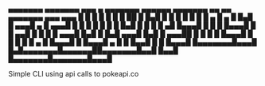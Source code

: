  ▄▄▄▄▄▄▄ ▄▄▄▄▄▄▄ ▄▄▄   ▄ ▄▄▄▄▄▄▄ ▄▄▄▄▄▄  ▄▄▄▄▄▄▄ ▄▄   ▄▄    ▄▄▄▄▄▄▄ ▄▄▄     ▄▄▄ 
█       █       █   █ █ █       █      ██       █  █▄█  █  █       █   █   █   █
█    ▄  █   ▄   █   █▄█ █    ▄▄▄█  ▄    █    ▄▄▄█       █  █       █   █   █   █
█   █▄█ █  █ █  █      ▄█   █▄▄▄█ █ █   █   █▄▄▄█       █  █     ▄▄█   █   █   █
█    ▄▄▄█  █▄█  █     █▄█    ▄▄▄█ █▄█   █    ▄▄▄██     █   █    █  █   █▄▄▄█   █
█   █   █       █    ▄  █   █▄▄▄█       █   █▄▄▄█   ▄   █  █    █▄▄█       █   █
█▄▄▄█   █▄▄▄▄▄▄▄█▄▄▄█ █▄█▄▄▄▄▄▄▄█▄▄▄▄▄▄██▄▄▄▄▄▄▄█▄▄█ █▄▄█  █▄▄▄▄▄▄▄█▄▄▄▄▄▄▄█▄▄▄█

Simple CLI using api calls to pokeapi.co
